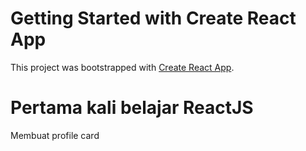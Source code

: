 # Getting Started with Create React App

This project was bootstrapped with [Create React App](https://github.com/facebook/create-react-app).

# Pertama kali belajar ReactJS

Membuat profile card